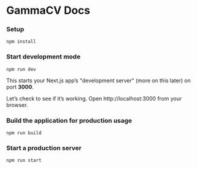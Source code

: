 # GammaCV Docs

### Setup

```
npm install
```

### Start development mode

```
npm run dev
```

This starts your Next.js app’s "development server" (more on this later) on port **3000**.

Let’s check to see if it’s working. Open http://localhost:3000 from your browser.

### Build the application for production usage

```
npm run build
```

### Start a production server

```
npm run start
```
